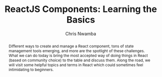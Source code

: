 ---
sections: [reactjs]
link: https://scotch.io/tutorials/reactjs-components-learning-the-basics
title: "ReactJS Components: Learning the Basics"
author: "Chris Nwamba"
publishedAt: 2016-08-24T00:00:00.000Z
type: [article]
topics: [react_components, get_started]
suggestedBy: [andreamangano]
createdAt: 2018-03-12T21:50:21.509Z
reference: aHR0cHM6Ly9zY290Y2guaW8vdHV0b3JpYWxzL3JlYWN0anMtY29tcG9uZW50cy1sZWFybmluZy10aGUtYmFzaWNz
slug: reactjs-components-learning-the-basics-by-chris-nwamba
abstract: "Different ways to create and manage a React component, tons of state management tools emerging, and more are the spotlight of these challenges. What we can do today is bring the most accepted way of doing things in React (based on community choice) to the table and discuss them. Along the road, we will visit some helpful topics and terms in React which could sometimes feel intimidating to beginners."
---